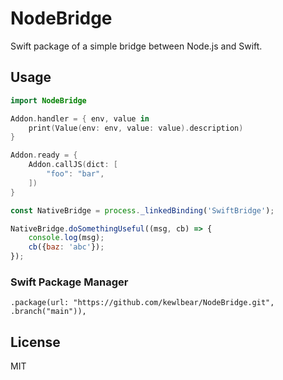 # NodeBridge

Swift package of a simple bridge between Node.js and Swift.

## Usage

```swift
import NodeBridge

Addon.handler = { env, value in
    print(Value(env: env, value: value).description)
}

Addon.ready = {
    Addon.callJS(dict: [
        "foo": "bar",
    ])
}
```

```javascript
const NativeBridge = process._linkedBinding('SwiftBridge');

NativeBridge.doSomethingUseful((msg, cb) => {
    console.log(msg);
    cb({baz: 'abc'});
});
```

### Swift Package Manager

```
.package(url: "https://github.com/kewlbear/NodeBridge.git", .branch("main")),
```

## License

MIT
